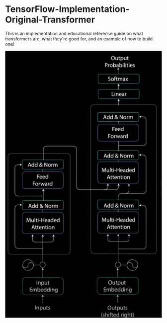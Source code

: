 # TensorFlow-Implementation-Original-Transformer
This is an implementation and educational reference guide on what transformers are, what they're good for, and an example of how to build one!

<p align="left">
<img src="data/PIC 1.PNG"/>
</p>
